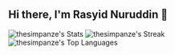 ## Hi there, I'm Rasyid Nuruddin 👋

![thesimpanze's Stats](https://github-readme-stats.vercel.app/api?username=thesimpanze&theme=react&show_icons=true&hide_border=true&count_private=true)
![thesimpanze's Streak](https://github-readme-streak-stats.herokuapp.com/?user=thesimpanze&theme=react&hide_border=true)
![thesimpanze's Top Languages](https://github-readme-stats.vercel.app/api/top-langs/?username=thesimpanze&theme=react&show_icons=true&hide_border=true&layout=compact)
<!--
**thesimpanze/thesimpanze** is a ✨ _special_ ✨ repository because its `README.md` (this file) appears on your GitHub profile.

Here are some ideas to get you started:

- 🔭 I’m currently working on ...
- 🌱 I’m currently learning ...
- 👯 I’m looking to collaborate on ...
- 🤔 I’m looking for help with ...
- 💬 Ask me about ...
- 📫 How to reach me: ...
- 😄 Pronouns: ...
- ⚡ Fun fact: ...
-->
